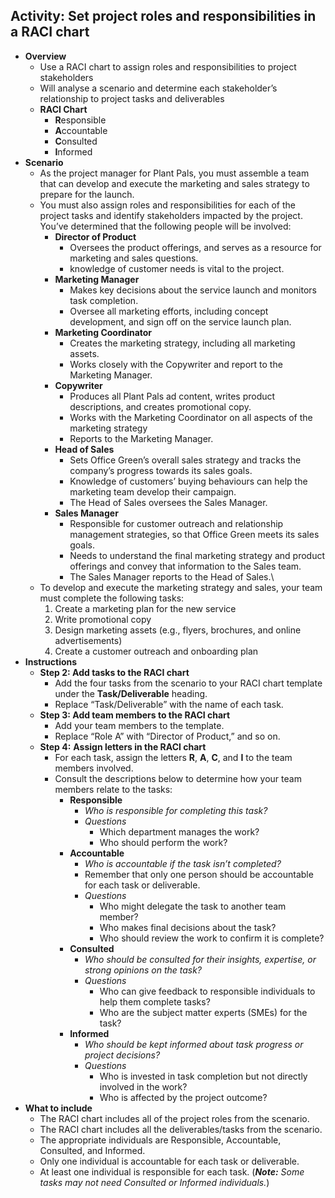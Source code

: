 ## Activity: Set project roles and responsibilities in a RACI chart
- **Overview**
	- Use a RACI chart to assign roles and responsibilities to project stakeholders
	- Will analyse a scenario and determine each stakeholder’s relationship to project tasks and deliverables
	- **RACI Chart**
		- **R**esponsible
		- **A**ccountable
		- **C**onsulted
		- **I**nformed
- **Scenario**
	- As the project manager for Plant Pals, you must assemble a team that can develop and execute the marketing and sales strategy to prepare for the launch. 
	- You must also assign roles and responsibilities for each of the project tasks and identify stakeholders impacted by the project. You’ve determined that the following people will be involved:
		- **Director of Product** 
			- Oversees the product offerings, and serves as a resource for marketing and sales questions. 
			-  knowledge of customer needs is vital to the project. 
		- **Marketing Manager** 
			- Makes key decisions about the service launch and monitors task completion. 
			- Oversee all marketing efforts, including concept development, and sign off on the service launch plan. 
		- **Marketing Coordinator** 
			- Creates the marketing strategy, including all marketing assets. 
			- Works closely with the Copywriter and report to the Marketing Manager. 
		- **Copywriter** 
			- Produces all Plant Pals ad content, writes product descriptions, and creates promotional copy. 
			- Works with the Marketing Coordinator on all aspects of the marketing strategy 
			- Reports to the Marketing Manager.
		- **Head of Sales** 
			- Sets Office Green’s overall sales strategy and tracks the company’s progress towards its sales goals. 
			- Knowledge of customers’ buying behaviours can help the marketing team develop their campaign. 
			- The Head of Sales oversees the Sales Manager.
		- **Sales Manager** 
			- Responsible for customer outreach and relationship management strategies, so that Office Green meets its sales goals. 
			- Needs to understand the final marketing strategy and product offerings and convey that information to the Sales team. 
			- The Sales Manager reports to the Head of Sales.\
	- To develop and execute the marketing strategy and sales, your team must complete the following tasks:
		1. Create a marketing plan for the new service
		2. Write promotional copy 
		3. Design marketing assets (e.g., flyers, brochures, and online advertisements)
		4. Create a customer outreach and onboarding plan
- **Instructions**
	- **Step 2: Add tasks to the RACI chart**
		- Add the four tasks from the scenario to your RACI chart template under the **Task/Deliverable** heading. 
		- Replace “Task/Deliverable” with the name of each task.
	- **Step 3: Add team members to the RACI chart**
		- Add your team members to the template. 
		- Replace “Role A” with “Director of Product,” and so on.
	- **Step 4:** **Assign letters in the RACI chart**
		- For each task, assign the letters **R**, **A**, **C**, and **I** to the team members involved.
		- Consult the descriptions below to determine how your team members relate to the tasks:
			- **Responsible** 
				- *Who is responsible for completing this task?* 
				- *Questions*
					- Which department manages the work?
					- Who should perform the work?
			- **Accountable** 
				- *Who is accountable if the task isn’t completed?* 
				- Remember that only one person should be accountable for each task or deliverable. 
				- *Questions*
					- Who might delegate the task to another team member?
					- Who makes final decisions about the task?
					- Who should review the work to confirm it is complete?
			- **Consulted**
				- *Who should be consulted for their insights, expertise, or strong opinions on the task?* 
				- *Questions*
					- Who can give feedback to responsible individuals to help them complete tasks? 
					- Who are the subject matter experts (SMEs) for the task?
			- **Informed**
				- *Who should be kept informed about task progress or project decisions?*
				-  *Questions*
					- Who is invested in task completion but not directly involved in the work? 
					- Who is affected by the project outcome?
- **What to include**
	- The RACI chart includes all of the project roles from the scenario.
	- The RACI chart includes all the deliverables/tasks from the scenario.
	- The appropriate individuals are Responsible, Accountable, Consulted, and Informed.
	- Only one individual is accountable for each task or deliverable.
	- At least one individual is responsible for each task. (_**Note:**_ _Some tasks may not need Consulted or Informed individuals._)